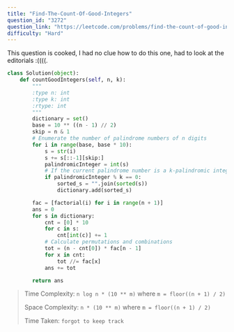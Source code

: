 ```yaml
---
title: "Find-The-Count-Of-Good-Integers"
question_id: "3272"
question_link: "https://leetcode.com/problems/find-the-count-of-good-integers/"
difficulty: "Hard"
---
```


This question is cooked, I had no clue how to do this one, had to look at the editorials :((((.

```python
class Solution(object):
    def countGoodIntegers(self, n, k):
        """
        :type n: int
        :type k: int
        :rtype: int
        """
        dictionary = set()
        base = 10 ** ((n - 1) // 2)
        skip = n & 1
        # Enumerate the number of palindrome numbers of n digits
        for i in range(base, base * 10):
            s = str(i)
            s += s[::-1][skip:]
            palindromicInteger = int(s)
            # If the current palindrome number is a k-palindromic integer
            if palindromicInteger % k == 0:
                sorted_s = "".join(sorted(s))
                dictionary.add(sorted_s)

        fac = [factorial(i) for i in range(n + 1)]
        ans = 0
        for s in dictionary:
            cnt = [0] * 10
            for c in s:
                cnt[int(c)] += 1
            # Calculate permutations and combinations
            tot = (n - cnt[0]) * fac[n - 1]
            for x in cnt:
                tot //= fac[x]
            ans += tot

        return ans
```

> Time Complexity: `n log n * (10 ** m)` where `m = floor((n + 1) / 2)`
> 
> Space Complexity: `n * (10 ** m)` where `m = floor((n + 1) / 2)`
> 
> Time Taken: `forgot to keep track`
